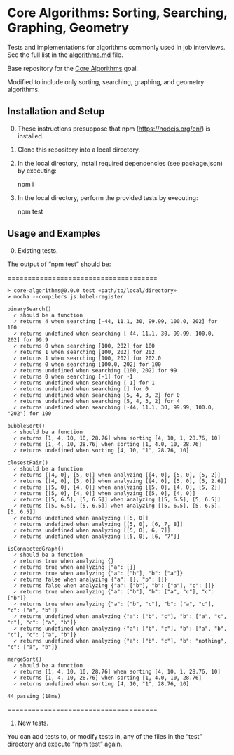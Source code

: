 # Core Algorithms: Sorting, Searching, Graphing, Geometry

Tests and implementations for algorithms commonly used in job interviews. See the full list in the [algorithms.md](algorithms.md) file.

Base repository for the [Core Algorithms](http://jsdev.learnersguild.org/goals/123) goal.

Modified to include only sorting, searching, graphing, and geometry algorithms.

## Installation and Setup

0. These instructions presuppose that npm (https://nodejs.org/en/) is installed.

1. Clone this repository into a local directory.

2. In the local directory, install required dependencies (see package.json) by executing:

    npm i

3. In the local directory, perform the provided tests by executing:

    npm test

## Usage and Examples

0. Existing tests.

The output of “npm test” should be:

=====================================

    > core-algorithms@0.0.0 test «path/to/local/directory»
    > mocha --compilers js:babel-register

    binarySearch()
      ✓ should be a function
      ✓ returns 4 when searching [-44, 11.1, 30, 99.99, 100.0, 202] for 100
      ✓ returns undefined when searching [-44, 11.1, 30, 99.99, 100.0, 202] for 99.9
      ✓ returns 0 when searching [100, 202] for 100
      ✓ returns 1 when searching [100, 202] for 202
      ✓ returns 1 when searching [100, 202] for 202.0
      ✓ returns 0 when searching [100.0, 202] for 100
      ✓ returns undefined when searching [100, 202] for 99
      ✓ returns 0 when searching [-1] for -1
      ✓ returns undefined when searching [-1] for 1
      ✓ returns undefined when searching [] for 0
      ✓ returns undefined when searching [5, 4, 3, 2] for 0
      ✓ returns undefined when searching [5, 4, 3, 2] for 4
      ✓ returns undefined when searching [-44, 11.1, 30, 99.99, 100.0, "202"] for 100

    bubbleSort()
      ✓ should be a function
      ✓ returns [1, 4, 10, 10, 28.76] when sorting [4, 10, 1, 28.76, 10]
      ✓ returns [1, 4, 10, 28.76] when sorting [1, 4.0, 10, 28.76]
      ✓ returns undefined when sorting [4, 10, "1", 28.76, 10]

    closestPair()
      ✓ should be a function
      ✓ returns [[4, 0], [5, 0]] when analyzing [[4, 0], [5, 0], [5, 2]]
      ✓ returns [[4, 0], [5, 0]] when analyzing [[4, 0], [5, 0], [5, 2.6]]
      ✓ returns [[5, 0], [4, 0]] when analyzing [[5, 0], [4, 0], [5, 2]]
      ✓ returns [[5, 0], [4, 0]] when analyzing [[5, 0], [4, 0]]
      ✓ returns [[5, 6.5], [5, 6.5]] when analyzing [[5, 6.5], [5, 6.5]]
      ✓ returns [[5, 6.5], [5, 6.5]] when analyzing [[5, 6.5], [5, 6.5], [5, 6.5]]
      ✓ returns undefined when analyzing [[5, 0]]
      ✓ returns undefined when analyzing [[5, 0], [6, 7, 8]]
      ✓ returns undefined when analyzing [[5, 0], 6, 7]]
      ✓ returns undefined when analyzing [[5, 0], [6, "7"]]

    isConnectedGraph()
      ✓ should be a function
      ✓ returns true when analyzing {}
      ✓ returns true when analyzing {"a": []}
      ✓ returns true when analyzing {"a": ["b"], "b": ["a"]}
      ✓ returns false when analyzing {"a": [], "b": []}
      ✓ returns false when analyzing {"a": ["b"], "b": ["a"], "c": []}
      ✓ returns true when analyzing {"a": ["b"], "b": ["a", "c"], "c": ["b"]}
      ✓ returns true when analyzing {"a": ["b", "c"], "b": ["a", "c"], "c": ["a", "b"]}
      ✓ returns undefined when analyzing {"a": ["b", "c"], "b": ["a", "c", "d"], "c": ["a", "b"]}
      ✓ returns undefined when analyzing {"a": ["b", "c"], "b": ["a", "b", "c"], "c": ["a", "b"]}
      ✓ returns undefined when analyzing {"a": ["b", "c"], "b": "nothing", "c": ["a", "b"]}

    mergeSort()
      ✓ should be a function
      ✓ returns [1, 4, 10, 10, 28.76] when sorting [4, 10, 1, 28.76, 10]
      ✓ returns [1, 4, 10, 28.76] when sorting [1, 4.0, 10, 28.76]
      ✓ returns undefined when sorting [4, 10, "1", 28.76, 10]

    44 passing (18ms)

=====================================

1. New tests.

You can add tests to, or modify tests in, any of the files in the “test” directory and execute “npm test” again.
